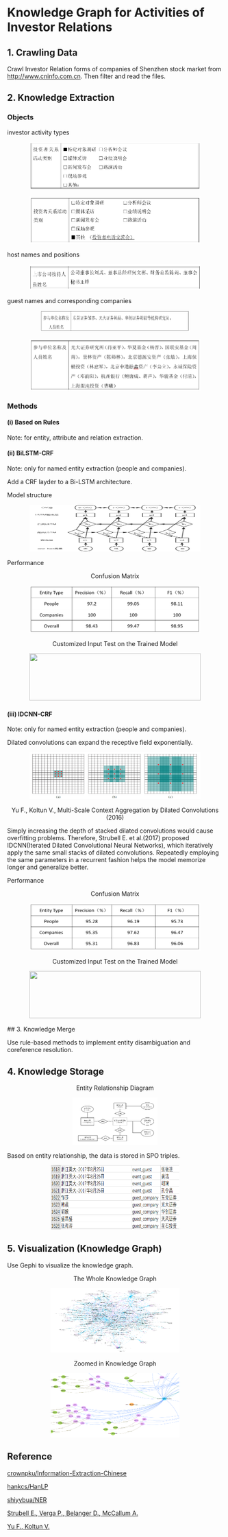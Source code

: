 # Knowledge Graph for Activities of Investor Relations

## 1. Crawling Data
Crawl Investor Relation forms of companies of Shenzhen stock market from <a href="http://www.cninfo.com.cn">http://www.cninfo.com.cn</a>. Then filter and read the files.

## 2. Knowledge Extraction
### Objects
investor activity types
<p align="center">
<img src="https://github.com/AlexaYuqinD/Knowledge-Graph-for-Activities-of-Investor-Relations/blob/master/images/type1.PNG" 
 width="400" height="110" />
</p>


<p align="center">
<img src="https://github.com/AlexaYuqinD/Knowledge-Graph-for-Activities-of-Investor-Relations/blob/master/images/type2.PNG" 
 width="400" height="110" />
</p>

host names and positions

<p align="center">
<img src="https://github.com/AlexaYuqinD/Knowledge-Graph-for-Activities-of-Investor-Relations/blob/master/images/host.PNG" 
 width="400" height="60" />
</p>

guest names and corresponding companies

<p align="center">
<img src="https://github.com/AlexaYuqinD/Knowledge-Graph-for-Activities-of-Investor-Relations/blob/master/images/guest1.PNG" 
 width="350" height="50" />
</p>

<p align="center">
<img src="https://github.com/AlexaYuqinD/Knowledge-Graph-for-Activities-of-Investor-Relations/blob/master/images/guest2.PNG" 
 width="400" height="120" />
</p>

### Methods
#### (i) Based on Rules
Note: for entity, attribute and relation extraction.

#### (ii) BiLSTM-CRF
Note: only for named entity extraction (people and companies).

Add a CRF layder to a Bi-LSTM architecture.

Model structure
<p align="center">
<img src="https://github.com/AlexaYuqinD/Knowledge-Graph-for-Activities-of-Investor-Relations/blob/master/images/BiLSTM+CRF2.PNG" 
 width="400" height="110" />
</p>

Performance

<p align="center">Confusion Matrix</p>
<p align="center">
<img src="https://github.com/AlexaYuqinD/Knowledge-Graph-for-Activities-of-Investor-Relations/blob/master/images/bi.PNG" 
 width="400" height="110" />
</p>

<p align="center">Customized Input Test on the Trained Model</p>
<p align="center">
<img src="https://github.com/AlexaYuqinD/Knowledge-Graph-for-Activities-of-Investor-Relations/blob/master/images/bi2.PNG" 
 width="400" height="110" />
</p>

#### (iii) IDCNN-CRF
Note: only for named entity extraction (people and companies).

Dilated convolutions can expand the receptive field exponentially.

<p align="center">
<img src="https://github.com/AlexaYuqinD/Knowledge-Graph-for-Activities-of-Investor-Relations/blob/master/images/dilated.PNG" 
 width="400" height="110" />
</p>
<p align="center">Yu F., Koltun V., Multi-Scale Context Aggregation by Dilated Convolutions (2016)</p>

Simply increasing the depth of stacked dilated convolutions would cause overfitting problems. Therefore, Strubell E. et al.(2017) proposed IDCNN(Iterated Dilated Convolutional Neural Networks), which iteratively apply the same small stacks of dilated convolutions. Repeatedly employing
the same parameters in a recurrent fashion helps the model memorize longer and generalize better.


Performance

<p align="center">Confusion Matrix</p>
<p align="center">
<img src="https://github.com/AlexaYuqinD/Knowledge-Graph-for-Activities-of-Investor-Relations/blob/master/images/id.PNG" 
 width="400" height="110" />
</p>

<p align="center">Customized Input Test on the Trained Model</p>
<p align="center">
<img src="https://github.com/AlexaYuqinD/Knowledge-Graph-for-Activities-of-Investor-Relations/blob/master/images/id2.PNG" 
 width="400" height="110" />
</p>
## 3. Knowledge Merge

Use rule-based methods to implement entity disambiguation and coreference resolution.

## 4. Knowledge Storage
<p align="center">Entity Relationship Diagram</p>
<p align="center">
<img src="https://github.com/AlexaYuqinD/Knowledge-Graph-for-Activities-of-Investor-Relations/blob/master/images/er.PNG" 
 width="200" height="110" />
</p>

Based on entity relationship, the data is stored in SPO triples.
<p align="center">
<img src="https://github.com/AlexaYuqinD/Knowledge-Graph-for-Activities-of-Investor-Relations/blob/master/images/spo.PNG" 
 width="300" height="150" />
</p>

## 5. Visualization (Knowledge Graph)
Use Gephi to visualize the knowledge graph.
<p align="center">The Whole Knowledge Graph</p>
<p align="center">
<img src="https://github.com/AlexaYuqinD/Knowledge-Graph-for-Activities-of-Investor-Relations/blob/master/images/small.PNG" 
 width="300" height="150" />
</p>

<p align="center">Zoomed in Knowledge Graph</p>
<p align="center">
<img src="https://github.com/AlexaYuqinD/Knowledge-Graph-for-Activities-of-Investor-Relations/blob/master/images/big.PNG" 
 width="300" height="150" />
</p>

## Reference
[crownpku/Information-Extraction-Chinese](https://github.com/crownpku/Information-Extraction-Chinese)

[hankcs/HanLP](https://github.com/hankcs/HanLP)

[shiyybua/NER](https://github.com/shiyybua/NER)

[Strubell E., Verga P., Belanger D., McCallum A.](https://arxiv.org/abs/1702.02098)

[Yu F., Koltun V.](https://arxiv.org/abs/1511.07122)
